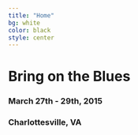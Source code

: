 ```yaml
---
title: "Home"
bg: white
color: black
style: center
---
```


<!-- ![Eli Cook](img/eli.jpg) -->

# Bring on the Blues

### March 27th - 29th, 2015

### Charlottesville, VA
